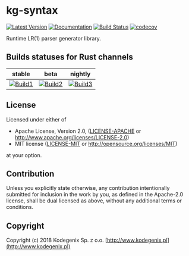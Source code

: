 # kg-syntax

[![Latest Version](https://img.shields.io/crates/v/kg-syntax.svg)](https://crates.io/crates/kg-syntax)
[![Documentation](https://docs.rs/kg-syntax/badge.svg)](https://docs.rs/kg-syntax)
[![Build Status](https://travis-ci.org/kodegenix/kg-syntax.svg?branch=master)](https://travis-ci.org/kodegenix/kg-syntax)
[![codecov](https://codecov.io/gh/kodegenix/kg-syntax/branch/master/graph/badge.svg)](https://codecov.io/gh/kodegenix/kg-syntax)

Runtime LR(1) parser generator library.

## Builds statuses for Rust channels

| stable            | beta              | nightly           |
|-------------------|-------------------|-------------------|
| [![Build1][3]][4] | [![Build2][2]][4] | [![Build3][1]][4] |

[1]: https://travis-matrix-badges.herokuapp.com/repos/kodegenix/kg-syntax/branches/master/1
[2]: https://travis-matrix-badges.herokuapp.com/repos/kodegenix/kg-syntax/branches/master/2
[3]: https://travis-matrix-badges.herokuapp.com/repos/kodegenix/kg-syntax/branches/master/3
[4]: https://travis-ci.org/kodegenix/kg-syntax

## License

Licensed under either of
* Apache License, Version 2.0, ([LICENSE-APACHE](LICENSE-APACHE) or http://www.apache.org/licenses/LICENSE-2.0)
* MIT license ([LICENSE-MIT](LICENSE-MIT) or http://opensource.org/licenses/MIT)

at your option.

## Contribution

Unless you explicitly state otherwise, any contribution intentionally submitted
for inclusion in the work by you, as defined in the Apache-2.0 license, shall be dual licensed as above, without any
additional terms or conditions.

## Copyright

Copyright (c) 2018 Kodegenix Sp. z o.o. [http://www.kodegenix.pl](http://www.kodegenix.pl)
